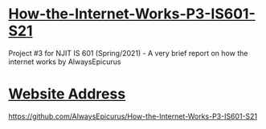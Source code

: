 # [How-the-Internet-Works-P3-IS601-S21](/index.html)
Project #3 for NJIT IS 601 (Spring/2021) - A very brief report on how the internet  works by AlwaysEpicurus

# [Website Address](https://github.com/AlwaysEpicurus/How-the-Internet-Works-P3-IS601-S21) 
https://github.com/AlwaysEpicurus/How-the-Internet-Works-P3-IS601-S21
